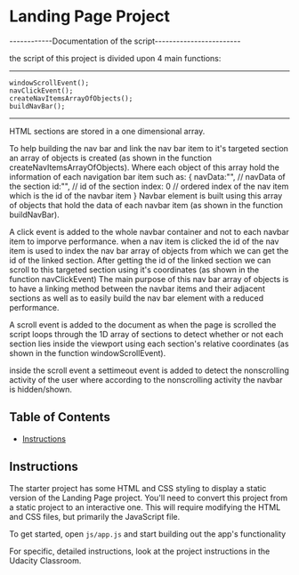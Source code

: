 # Landing Page Project

------------Documentation of the script------------------------

the script of this project is divided upon 4 main functions:

-------------------
    windowScrollEvent();
    navClickEvent();
    createNavItemsArrayOfObjects();
    buildNavBar();
-------------------    

HTML sections are stored in a one dimensional array.

To help building the nav bar and link the nav bar item to it's targeted section an array of objects is created  (as shown in the function createNavItemsArrayOfObjects). Where each object of this array hold the information of each navigation bar item such as: 
{
    navData:"",  // navData of the section
    id:"",   // id of the section
    index: 0 // ordered index of the nav item which is the id of the navbar item 
}
Navbar element is built using this array of objects that hold the data of each navbar item (as shown in the function buildNavBar).

A click event is added to the whole navbar container and not to each navbar item to imporve performance.
when a nav item is clicked the id of the nav item is used to index the nav bar array of objects from which we can get the id of the linked section. After getting the id of the linked section we can scroll to this targeted section using it's coordinates (as shown in the function navClickEvent)
The main purpose of this nav bar array of objects is to have a linking method between the navbar items and their adjacent sections as well as to easily build the nav bar element with a reduced performance.

A scroll event is added to the document as when the page is scrolled the script loops through the 1D array of sections to detect whether or not each section lies inside the viewport using each section's relative coordinates (as shown in the function windowScrollEvent).

inside the scroll event a settimeout event is added to detect the nonscrolling activity of the user where according to the nonscrolling activity the navbar is hidden/shown.  






## Table of Contents

* [Instructions](#instructions)

## Instructions

The starter project has some HTML and CSS styling to display a static version of the Landing Page project. You'll need to convert this project from a static project to an interactive one. This will require modifying the HTML and CSS files, but primarily the JavaScript file.

To get started, open `js/app.js` and start building out the app's functionality

For specific, detailed instructions, look at the project instructions in the Udacity Classroom.

